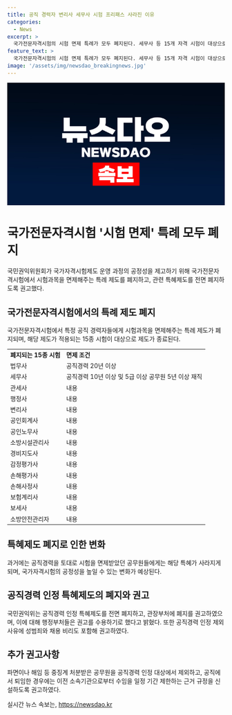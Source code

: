 ```yaml
---
title: 공직 경력자 변리사 세무사 시험 프리패스 사라진 이유
categories:
  - News
excerpt: >
  국가전문자격시험의 시험 면제 특례가 모두 폐지된다. 세무사 등 15개 자격 시험이 대상으로 국민권익위원회가 이를 제안하며, 해당 시험 자격의 공직경력만으로 면제되는 특혜제도에 대한 논란도 짙다. 이에 굶익위는 파면이나 해임 등 중징계를 받은 공무원 제외와 성범죄, 채용 비리 등에 대한 공직경력 인정 제외 사유를 요구하며, 공직 퇴임 시 일정 기간의 수임 제한 근거 규정도 신설할 것을 권고했다.
feature_text: >
  국가전문자격시험의 시험 면제 특례가 모두 폐지된다. 세무사 등 15개 자격 시험이 대상으로 국민권익위원회가 이를 제안하며, 해당 시험 자격의 공직경력만으로 면제되는 특혜제도에 대한 논란도 짙다. 이에 굶익위는 파면이나 해임 등 중징계를 받은 공무원 제외와 성범죄, 채용 비리 등에 대한 공직경력 인정 제외 사유를 요구하며, 공직 퇴임 시 일정 기간의 수임 제한 근거 규정도 신설할 것을 권고했다.
image: '/assets/img/newsdao_breakingnews.jpg'
---
```


<p><img src="/assets/img/newsdao_breakingnews.jpg" alt="pcversion 속보" /></p>

<h1 data-ke-size="size26">국가전문자격시험 '시험 면제' 특례 모두 폐지</h1>

<p data-ke-size="size16">국민권익위원회가 국가자격시험제도 운영 과정의 공정성을 제고하기 위해 국가전문자격시험에서 시험과목을 면제해주는 특례 제도를 폐지하고, 관련 특혜제도를 전면 폐지하도록 권고했다.</p>

<h2 data-ke-size="size24">국가전문자격시험에서의 특례 제도 폐지</h2>

<p data-ke-size="size16">국가전문자격시험에서 특정 공직 경력자들에게 시험과목을 면제해주는 특례 제도가 폐지되며, 해당 제도가 적용되는 15종 시험이 대상으로 제도가 종료된다.</p>

<table>
    <tr>
        <td><b>폐지되는 15종 시험</b></td>
        <td><b>면제 조건</b></td>
    </tr>
    <tr>
        <td>법무사</td>
        <td>공직경력 20년 이상</td>
    </tr>
    <tr>
        <td>세무사</td>
        <td>공직경력 10년 이상 및 5급 이상 공무원 5년 이상 재직</td>
    </tr>
    <tr>
        <td>관세사</td>
        <td>내용</td>
    </tr>
    <tr>
        <td>행정사</td>
        <td>내용</td>
    </tr>
    <tr>
        <td>변리사</td>
        <td>내용</td>
    </tr>
    <tr>
        <td>공인회계사</td>
        <td>내용</td>
    </tr>
    <tr>
        <td>공인노무사</td>
        <td>내용</td>
    </tr>
    <tr>
        <td>소방시설관리사</td>
        <td>내용</td>
    </tr>
    <tr>
        <td>경비지도사</td>
        <td>내용</td>
    </tr>
    <tr>
        <td>감정평가사</td>
        <td>내용</td>
    </tr>
    <tr>
        <td>손해평가사</td>
        <td>내용</td>
    </tr>
    <tr>
        <td>손해사정사</td>
        <td>내용</td>
    </tr>
    <tr>
        <td>보험계리사</td>
        <td>내용</td>
    </tr>
    <tr>
        <td>보세사</td>
        <td>내용</td>
    </tr>
    <tr>
        <td>소방안전관리자</td>
        <td>내용</td>
    </tr>
</table>

<h2 data-ke-size="size24">특혜제도 폐지로 인한 변화</h2>

<p data-ke-size="size16">과거에는 공직경력을 토대로 시험을 면제받았던 공무원들에게는 해당 특혜가 사라지게 되며, 국가자격시험의 공정성을 높일 수 있는 변화가 예상된다.</p>

<h2 data-ke-size="size24">공직경력 인정 특혜제도의 폐지와 권고</h2>

<p data-ke-size="size16">국민권익위는 공직경력 인정 특혜제도를 전면 폐지하고, 관장부처에 폐지를 권고하였으며, 이에 대해 행정부처들은 권고를 수용하기로 했다고 밝혔다. 또한 공직경력 인정 제외 사유에 성범죄와 채용 비리도 포함해 권고하였다.</p>

<h2 data-ke-size="size24">추가 권고사항</h2>

<p data-ke-size="size16">파면이나 해임 등 중징계 처분받은 공무원을 공직경력 인정 대상에서 제외하고, 공직에서 퇴임한 경우에는 이전 소속기관으로부터 수임을 일정 기간 제한하는 근거 규정을 신설하도록 권고하였다.</p>
실시간 뉴스 속보는, <a href="https://newsdao.kr" rel="dofollow">https://newsdao.kr</a>


